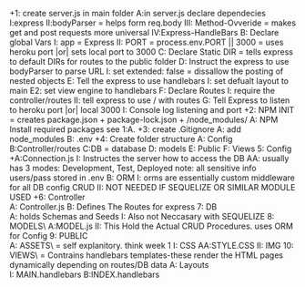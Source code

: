 +1: create server.js in main folder
    A:in server.js declare dependecies
        I:express
        II:bodyParser = helps form req.body
        III: Method-Ovveride = makes get and post requests more             universal
        IV:Express-HandleBars
    B: Declare global Vars
        I: app = Express
        II: PORT = process.env.PORT || 3000 = uses heroku port |or|         sets local port to 3000
    C: Declare Static DIR = tells express to default DIRs for routes      to the public folder
    D: Instruct the express to use bodyParser to parse URL
        I: set extended: false = dissallow the posting of nested          objects
    E: Tell the express to use handlebars 
        I: set defualt layout to main
    E2: set view engine to handlebars
    F: Declare Routes
        I: require the controller/routes
        II: tell express to use / with routes
    G: Tell Express to listen to heroku port |or| local 3000
        I: Console log listening and port
+2: NPM INIT = creates package.json + package-lock.json + /node_modules/
    A: NPM Install required packages see 1:A.
+3: create .Gitignore
    A: add node_modules
    B: .env
+4: Create folder structure
    A: Config
    B:Controller/routes
    C:DB = database
    D: models
    E: Public
    F: Views
5: Config\
    +A:Connection.js
        I: Instructes the server how to access the DB
            AA: usually has 3 modes: Development, Test,     Deployed
                note: all sensitive info users/pass stored in .env
    B: ORM
        I: orms are essentially custom middleware for all DB config CRUD
        II: NOT NEEDED IF SEQUELIZE OR SIMILAR MODULE USED
+6: Controller\
    A: Controller.js
    B: Defines The Routes for express
7: DB\
    A: holds Schemas and Seeds
        I: Also not Neccasary with SEQUELIZE
8: MODELS\ 
    A:MODEL.js
        II: This Hold the Actual CRUD Procedures. uses ORM for Config
9: PUBLIC\
    A: ASSETS\ = self explanitory. think week 1
        I: CSS
            AA:STYLE.CSS
        II: IMG
10: VIEWS\ = Contrains handlebars templates-these render the HTML pages dynamically depending on routes/DB data
    A: Layouts\
        I: MAIN.handlebars
    B:INDEX.handlebars
    